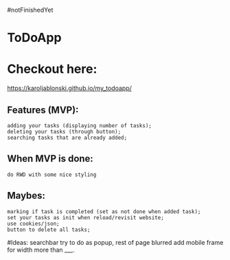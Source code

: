 #notFinishedYet

# ToDoApp

# Checkout here:
https://karoljablonski.github.io/my_todoapp/

## Features (MVP):
    adding your tasks (displaying number of tasks);
    deleting your tasks (through button);
    searching tasks that are already added;

## When MVP is done:
    do RWD with some nice styling

## Maybes:
    marking if task is completed (set as not done when added task);
    set your tasks as init when reload/revisit website;
    use cookies/json;
    button to delete all tasks;

#Ideas:
    searchbar try to do as popup, rest of page blurred
    add mobile frame for width more than ___.
